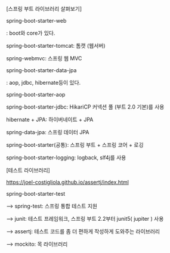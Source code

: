 [스프링 부트 라이브러리 살펴보기]

spring-boot-starter-web

: boot와 core가 있다.

spring-boot-starter-tomcat: 톰캣 (웹서버)

spring-webmvc: 스프링 웹 MVC

spring-boot-starter-data-jpa

: aop, jdbc, hibernate등이 있다.

spring-boot-starter-aop

spring-boot-starter-jdbc: HikariCP 커넥션 풀 (부트 2.0 기본)를 사용

hibernate + JPA: 하이버네이트 + JPA

spring-data-jpa: 스프링 데이터 JPA

spring-boot-starter(공통): 스프링 부트 + 스프링 코어 + 로깅

spring-boot-starter-logging: logback, slf4j를 사용

[테스트 라이브러리]

https://joel-costigliola.github.io/assertj/index.html

spring-boot-starter-test

--> spring-test: 스프링 통합 테스트 지원

--> junit: 테스트 프레임워크, 스프링 부트 2.2부터 junit5( jupiter ) 사용

--> assertj: 테스트 코드를 좀 더 편하게 작성하게 도와주는 라이브러리

--> mockito: 목 라이브러리
